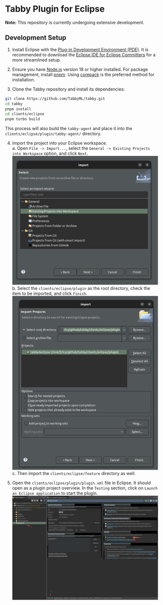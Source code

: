 # Tabby Plugin for Eclipse

**Note:** This repository is currently undergoing extensive development.

## Development Setup

1. Install Eclipse with the [Plug-in Development Environment (PDE)](https://projects.eclipse.org/projects/eclipse.pde). It is recommended to download the [Eclipse IDE for Eclipse Committers](https://www.eclipse.org/downloads/packages/release/2024-06/r/eclipse-ide-eclipse-committers) for a more streamlined setup.

2. Ensure you have [Node.js](https://nodejs.org/en/download/) version 18 or higher installed. For package management, install [pnpm](https://pnpm.io/installation). Using [corepack](https://pnpm.io/installation#using-corepack) is the preferred method for installation.

3. Clone the Tabby repository and install its dependencies:
  ```bash
  git clone https://github.com/TabbyML/tabby.git
  cd tabby
  pnpm install
  cd clients/eclipse
  pnpm turbo build
  ```

  This process will also build the `tabby-agent` and place it into the `clients/eclipse/plugin/tabby-agent/` directory.

4. Import the project into your Eclipse workspace.  
  a. Open `File -> Import...`, select the `General -> Existing Projects into Workspace` option, and click `Next`.
    ![Import Project into Workspace](docs/eclipse-import-project-select-wizard.png)
  b. Select the `clients/eclipse/plugin` as the root directory, check the item to be imported, and click `Finish`.
    ![Import Project into Workspace](docs/eclipse-import-project-select-project.png)
  c. Then import the `clients/eclipse/feature` directory as well.

5. Open the `clients/eclipse/plugin/plugin.xml` file in Eclipse. It should open as a plugin project overview. In the `Testing` section, click on `Launch an Eclipse application` to start the plugin.
  ![Launch an Eclipse application](docs/eclipse-launch-application.jpg)